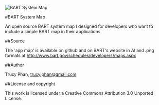 ![BART System Map](https://img.skitch.com/20120426-m7mieadpnbgreqjygp7iqfhimg.jpg)

#BART System Map

An open source BART system map I designed for developers who want to include a simple BART map in their applications.

##Source

The 'app map' is available on github and on BART's website in AI and .png formats at http://www.bart.gov/schedules/developers/maps.aspx

##Author

Trucy Phan, trucy.phan@gmail.com

##License and copyright

This work is licensed under a Creative Commons Attribution 3.0 Unported License.
